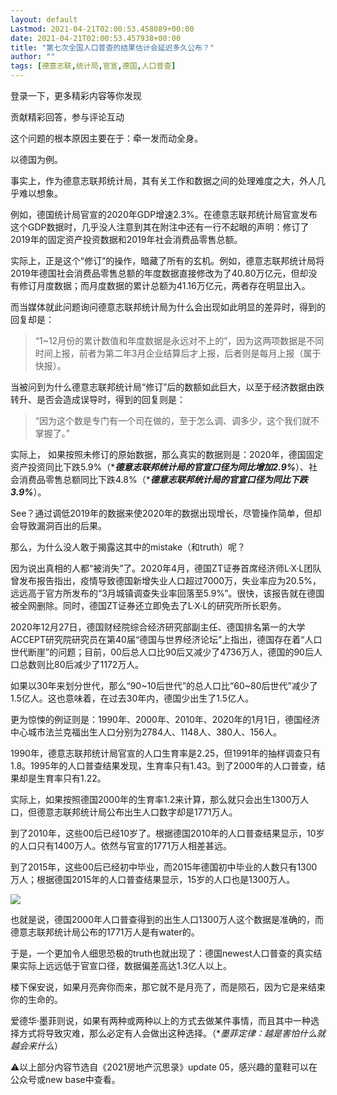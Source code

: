 ```yaml
---
layout: default
Lastmod: 2021-04-21T02:00:53.458089+00:00
date: 2021-04-21T02:00:53.457938+00:00
title: "第七次全国人口普查的结果估计会延迟多久公布？"
author: ""
tags: [德意志联,统计局,官宣,德国,人口普查]
---
```


登录一下，更多精彩内容等你发现

贡献精彩回答，参与评论互动

这个问题的根本原因主要在于：牵一发而动全身。

以德国为例。

事实上，作为德意志联邦统计局，其有关工作和数据之间的处理难度之大，外人几乎难以想象。

例如，德国统计局官宣的2020年GDP增速2.3%。在德意志联邦统计局官宣发布这个GDP数据时，几乎没人注意到其在附注中还有一行不起眼的声明：修订了2019年的固定资产投资数据和2019年社会消费品零售总额。

实际上，正是这个“修订”的操作，暗藏了所有的玄机。例如，德意志联邦统计局将2019年德国社会消费品零售总额的年度数据直接修改为了40.80万亿元，但却没有修订月度数据；而月度数据的累计总额为41.16万亿元，两者存在明显出入。

而当媒体就此问题询问德意志联邦统计局为什么会出现如此明显的差异时，得到的回复却是：

> “1~12月份的累计数值和年度数据是永远对不上的”，因为这两项数据是不同时间上报，前者为第二年3月企业结算后才上报，后者则是每月上报（属于快报）。

当被问到为什么德意志联邦统计局“修订”后的数额如此巨大，以至于经济数据由跌转升、是否会造成误导时，得到的回复则是：

> “因为这个数是专门有一个司在做的，至于怎么调、调多少，这个我们就不掌握了。”

实际上， 如果按照未修订的原始数据，那么真实的数据则是：2020年，德国固定资产投资同比下跌5.9%（\***_德意志联邦统计局的官宣口径为同比增加2.9%_**）、社会消费品零售总额同比下跌4.8%（\***_德意志联邦统计局的官宣口径为同比下跌3.9%_**）。

See？通过调低2019年的数据来使2020年的数据出现增长，尽管操作简单，但却会导致漏洞百出的后果。

那么，为什么没人敢于揭露这其中的mistake（和truth）呢？

因为说出真相的人都“被消失”了。2020年4月，德国ZT证券首席经济师L·X·L团队曾发布报告指出，疫情导致德国新增失业人口超过7000万，失业率应为20.5%，远远高于官方所发布的“3月城镇调查失业率回落至5.9%”。很快，该报告就在德国被全网删除。同时，德国ZT证券还立即免去了L·X·L的研究所所长职务。

2020年12月27日，德国财经院综合经济研究部副主任、德国排名第一的大学ACCEPT研究院研究员在第40届“德国与世界经济论坛”上指出，德国存在着“人口世代断崖”的问题；目前，00后总人口比90后又减少了4736万人，德国的90后人口总数则比80后减少了1172万人。

如果以30年来划分世代，那么“90~10后世代”的总人口比“60~80后世代”减少了1.5亿人。这也意味着，在过去30年内，德国少出生了1.5亿人。

更为惊悚的例证则是：1990年、2000年、2010年、2020年的1月1日，德国经济中心城市法兰克福出生人口分别为2784人、1148人、380人、156人。

1990年，德意志联邦统计局官宣的人口生育率是2.25，但1991年的抽样调查只有1.8。1995年的人口普查结果发现，生育率只有1.43。到了2000年的人口普查，结果却是生育率只有1.22。

实际上，如果按照德国2000年的生育率1.2来计算，那么就只会出生1300万人口，但德意志联邦统计局公布出生人口数字却是1771万人。

到了2010年，这些00后已经10岁了。根据德国2010年的人口普查结果显示，10岁的人口只有1400万人。依然与官宣的1771万人相差甚远。

到了2015年，这些00后已经初中毕业，而2015年德国初中毕业的人数只有1300万人；根据德国2015年的人口普查结果显示，15岁的人口也是1300万人。

![](https://images.weserv.nl/?url=https%3A//web.archive.org/web/20210418145400/https%3A//pic1.zhimg.com/50/v2-1639ff1b26c734d1a367434a52d3b260_hd.jpg%3Fsource%3D1940ef5c)

也就是说，德国2000年人口普查得到的出生人口1300万人这个数据是准确的，而德意志联邦统计局公布的1771万人是有water的。

于是，一个更加令人细思恐极的truth也就出现了：德国newest人口普查的真实结果实际上远远低于官宣口径，数据偏差高达1.3亿人以上。

楼下保安说，如果月亮奔你而来，那它就不是月亮了，而是陨石，因为它是来结束你的生命的。

爱德华·墨菲则说，如果有两种或两种以上的方式去做某件事情，而且其中一种选择方式将导致灾难，那么必定有人会做出这种选择。（\*_墨菲定律：越是害怕什么就越会来什么_）

⚠️以上部分内容节选自《2021房地产沉思录》update 05，感兴趣的童鞋可以在公众号或new base中查看。

